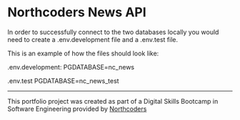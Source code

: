 # Northcoders News API

In order to successfully connect to the two databases locally you would need to create a .env.development file and a .env.test file.

This is an example of how the files should look like:

.env.development:
PGDATABASE=nc_news

.env.test
PGDATABASE=nc_news_test

---

This portfolio project was created as part of a Digital Skills Bootcamp in Software Engineering provided by [Northcoders](https://northcoders.com/)
